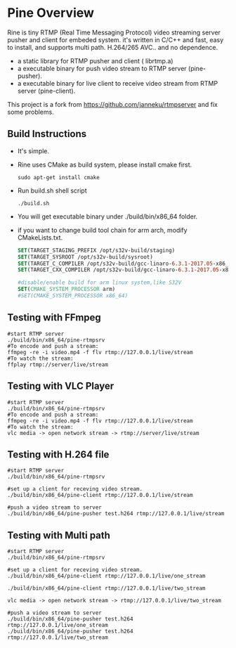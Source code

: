 # Pine Overview
Rine is tiny RTMP (Real Time Messaging Protocol) video streaming server pusher and client for embeded system. it's written in C/C++ and fast, easy to install, and supports multi path. H.264/265 AVC.. and no dependence.

- a static library for RTMP pusher and client ( librtmp.a)
- a executable binary for  push video stream to RTMP server (pine-pusher).
- a executable binary for  live client to receive video stream from RTMP server (pine-client).



This project is a fork from https://github.com/janneku/rtmpserver and fix some problems.



## Build Instructions

- It's simple.

- Rine uses CMake as build system, please install cmake first.

  ```shell
  sudo apt-get install cmake
  ```

- Run build.sh shell script

  ```shell
  ./build.sh
  ```

- You will get executable binary under ./build/bin/x86_64 folder.

- if you want to change build tool chain for arm arch, modify CMakeLists.txt.

  ```cmake
  SET(TARGET_STAGING_PREFIX /opt/s32v-build/staging)
  SET(TARGET_SYSROOT /opt/s32v-build/sysroot)
  SET(TARGET_C_COMPILER /opt/s32v-build/gcc-linaro-6.3.1-2017.05-x86_64_aarch64-linux-gnu/bin/aarch64-linux-gnu-gcc)
  SET(TARGET_CXX_COMPILER /opt/s32v-build/gcc-linaro-6.3.1-2017.05-x86_64_aarch64-linux-gnu/bin/aarch64-linux-gnu-g++)
  
  #disable/enable build for arm linux system,like S32V
  SET(CMAKE_SYSTEM_PROCESSOR arm)
  #SET(CMAKE_SYSTEM_PROCESSOR x86_64)
  ```

## Testing with FFmpeg

```shell
#start RTMP server
./build/bin/x86_64/pine-rtmpsrv
#To encode and push a stream:
ffmpeg -re -i video.mp4 -f flv rtmp://127.0.0.1/live/stream
#To watch the stream:
ffplay rtmp://server/live/stream
```

## Testing with VLC Player

```shell
#start RTMP server
./build/bin/x86_64/pine-rtmpsrv
#To encode and push a stream:
ffmpeg -re -i video.mp4 -f flv rtmp://127.0.0.1/live/stream
#To watch the stream:
vlc media -> open network stream -> rtmp://server/live/stream
```



## Testing with H.264 file

```shell
#start RTMP server
./build/bin/x86_64/pine-rtmpsrv

#set up a client for receving video stream.
./build/bin/x86_64/pine-client rtmp://127.0.0.1/live/stream

#push a video stream to server
./build/bin/x86_64/pine-pusher test.h264 rtmp://127.0.0.1/live/stream
```



## Testing with Multi path

```shell
#start RTMP server
./build/bin/x86_64/pine-rtmpsrv

#set up a client for receving video stream.
./build/bin/x86_64/pine-client rtmp://127.0.0.1/live/one_stream

./build/bin/x86_64/pine-client rtmp://127.0.0.1/live/two_stream

vlc media -> open network stream -> rtmp://127.0.0.1/live/two_stream

#push a video stream to server
./build/bin/x86_64/pine-pusher test.h264 rtmp://127.0.0.1/live/one_stream
./build/bin/x86_64/pine-pusher test.h264 rtmp://127.0.0.1/live/two_stream
```
